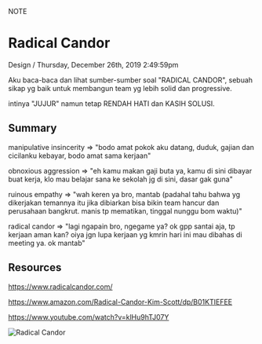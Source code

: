 <p class="type">NOTE</p>

# Radical Candor

<p class="meta">Design  /  Thursday, December 26th, 2019 2:49:59pm</p>

Aku baca-baca dan lihat sumber-sumber soal "RADICAL CANDOR", sebuah sikap yg baik untuk membangun team yg lebih solid dan progressive.

intinya "JUJUR" namun tetap RENDAH HATI dan KASIH SOLUSI.

## Summary

manipulative insincerity => "bodo amat pokok aku datang, duduk, gajian dan cicilanku kebayar, bodo amat sama kerjaan"

obnoxious aggression => "eh kamu makan gaji buta ya, kamu di sini dibayar buat kerja, klo mau belajar sana ke sekolah jg di sini, dasar gak guna"

ruinous empathy => "wah keren ya bro, mantab (padahal tahu bahwa yg dikerjakan temannya itu jika dibiarkan bisa bikin team hancur dan perusahaan bangkrut. manis tp mematikan, tinggal nunggu bom waktu)"

radical candor => "lagi ngapain bro, ngegame ya? ok gpp santai aja, tp kerjaan aman kan? oiya jgn lupa kerjaan yg kmrin hari ini mau dibahas di meeting ya. ok mantab"

## Resources

https://www.radicalcandor.com/

https://www.amazon.com/Radical-Candor-Kim-Scott/dp/B01KTIEFEE

https://www.youtube.com/watch?v=klHu9hTJ07Y

![Radical Candor](https://farooq-agent.web.app/assets/images/blog/details/22-radical-candor/radical-candor-quadrants.jpg)
